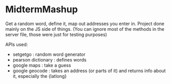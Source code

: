 # MidtermMashup
Get a random word, define it, map out addresses you enter in.
Project done mainly on the JS side of things.
(You can ignore most of the methods in the server file, those were just for testing purposes)

APIs used:
- setgetgo : random word generator
- pearson dictionary : defines words
- google maps : take a guess
- google geocode : takes an address (or parts of it) and returns info about it, especially the {latlong}
